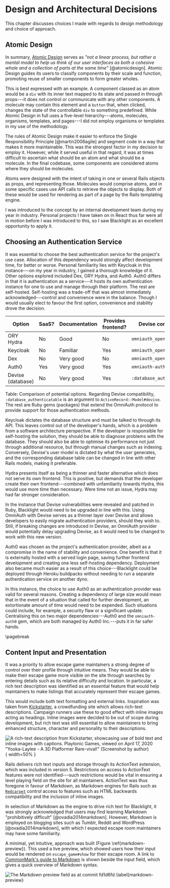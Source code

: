 # Design and Architectural Decisions

<!--
This should explain the design technique chosen (and justify why it is
appropriate) from the various ones available; it should select a suitable subset
of the things described in the analysis chapter and develop a design. Where
trade-offs exist between different designs, the chosen approach should be
justified. Suitable diagram-techniques (e.g. UML, other drawings) should be used
where appropriate. If a method is applied selectively, explain which parts were
used and why. Experimental projects should pay careful attention to control
conditions, samples selected, etc. to ensure a valid result.
-->

This chapter discusses choices I made with regards to design methodology and
choice of approach. 

## Atomic Design

In summary, [Atomic Design](https://atomicdesign.bradfrost.com/chapter-2/)
serves as *"not a linear process, but rather a mental model to help us think of
our user interfaces as both a cohesive whole and a collection of parts *at the
same time*"* [@atomicdesign]. Atomic Design guides its users to classify
components by their scale and function, promoting reuse of smaller components to
form greater wholes.

This is best expressed with an example. A component classed as an atom would be
a `div` with its inner text mapped to its state and passed in through props---it
does not control or communicate with any other components. A molecule may
contain this element and a `button` that, when clicked, changes the state of the
controllable `div` to something predefined. While Atomic Design in full uses a
five-level hierarchy---atoms, molecules, organisms, templates, and pages---I
did not employ organisms or templates in my use of the methodology.

The rules of Atomic Design make it easier to enforce the Single Responsibility
Principle [@martin2006agile] and segment code in a way that makes it more
maintainable. This was the strongest factor in my decision to employ it.
However, while it served useful in that regard, it was at times difficult to
ascertain what should be an atom and what should be a molecule. In the final
codebase, some components are considered atoms where they should be molecules.

Atoms were designed with the intent of taking in one or several Rails objects as
props, and representing those. Molecules would comprise atoms, and in some
specific cases use API calls to retrieve the objects to display. Both of these
would be used for rendering as part of a page by the Rails templating engine.

I was introduced to the concept by an internal development team during my year
in industry. Personal projects I have taken on in React thus far were all in
motion before I was introduced to this, so I saw Blacklight as an excellent
opportunity to apply it.

## Choosing an Authentication Service

It was essential to choose the best authentication service for the project's use
case. Allocation of this dependency would strongly affect development time, for
better or worse. Personal familiarity lies with Keycloak in this instance---on
my year in industry, I gained a thorough knowledge of it. Other options explored
included Dex, ORY Hydra, and Auth0. Auth0 differs in that it is authentication
as a service---it hosts its own authentication instance for one to use and
manage through their platform. The rest are self-hosted. Self-hosting was a
trade-off that was almost immediately acknowledged---control and convenience
were in the balance. Though I would usually elect to favour the first option,
convenience and stability drove the decision.

| Option            | SaaS?      | Documentation | Provides frontend?   | Devise compatibility        |
|-------------------|------------|---------------|------------|-----------------------------|
| ORY Hydra         | No         | Good          | No         | `omniauth_openid_connect`   |
| Keycloak          | No         | Familiar      | Yes        | `omniauth_openid_connect`   |
| Dex               | No         | Very good     | No         | `omniauth_openid_connect`   |
| Auth0             | Yes        | Very good     | Yes        | `omniauth-auth0`            |
| Devise (database) | No         | Very good     | Yes        | `:database_authenticatable` |

Table: Comparison of potential options. Regarding Devise compatibility,
`:database_authenticatable` is an argument to `ActiveRecord::Model#devise`. The
rest are Ruby gems (packages) that extend the OmniAuth protocol to provide
support for those authentication methods.

Keycloak dictates the database structure and must be talked to through its API.
This leaves control out of the developer's hands, which is a problem from a
software architecture perspective. If the developer is responsible for
self-hosting the solution, they should be able to diagnose problems with the
database. They should also be able to optimise its performance not just through
additional resource, but through manual changes such as indexing. Conversely,
Devise's user model is dictated by what the user generates, and the
corresponding database table can be changed in line with other Rails models,
making it preferable.

Hydra presents itself as being a thinner and faster alternative which does not
serve its own frontend. This is positive, but demands that the developer create
their own frontend---combined with unfamiliarity towards Hydra, this would use
more time than necessary. Were time not an issue, Hydra may had far stronger
consideration. 

In the instance that Devise vulnerabilities were revealed and patched in Ruby,
Blacklight would need to be upgraded in line with this. Using OmniAuth with
Devise serves as a thinner layer over Devise and allows developers to easily
migrate authentication providers, should they wish to. Still, if breaking
changes are introduced in Devise, an OmniAuth provider would potentially delay
upgrading Devise, as it would need to be changed to work with this new version.

Auth0 was chosen as the project's authentication provider, albeit as a
compromise in the name of stability and convenience. One benefit is that it is
externally hosted with a served login page, saving further frontend development
and creating one less self-hosting dependency. Deployment also became much
easier as a result of this choice---Blacklight could be deployed through Heroku
buildpacks without needing to run a separate authentication service on another
dyno.

In this instance, the choice to use Auth0 as an authentication provider was
valid for several reasons. Creating a dependency of large size would mean that
in the event of a situation that called for further development, an extortionate
amount of time would need to be expended. Such situations could include, for
example, a security flaw or a significant update. Centralising this on two major
dependencies---Auth0 and the `omniauth-auth0` gem, which are both managed by
Auth0 Inc.---puts it in far safer hands.

\pagebreak

## Content Input and Presentation

It was a priority to allow escape game maintainers a strong degree of control
over their profile through intuitive means. They would be able to make their
escape game more visible on the site through searches by entering details such
as its relative difficulty and location. In particular, a rich text description
was identified as an essential feature that would help maintainers to make
listings that accurately represent their escape games.

This would include both text formatting and external links. Inspiration was
taken from [Kickstarter](https://kickstarter.com), a crowdfunding site which
allows rich-text descriptions. Campaign runners use these to good effect with
inline images acting as headings. Inline images were decided to be out of scope
during development, but rich text was still essential to allow maintainers to
bring enhanced structure, character and personality to their descriptions.

![A rich-text description from Kickstarter, showcasing use of bold text and
inline images with captions. Playtonic Games, viewed on April 17, 2020
"Yooka-Laylee - A 3D Platformer Rare-vival!" (Screenshot by
author)](kickstarter.png){ width=50% }

Rails delivers rich text inputs and storage through its ActionText extension,
which was included in version 5. Restrictions on access to ActionText features
were not identified---such restrictions would be vital in ensuring a level
playing field on the site for all maintainers. ActionText was thus foregone in
favour of Markdown, as Markdown engines for Rails such as
[`Redcarpet`](https://github.com/vmg/redcarpet) control access to features such
as HTML backwards compatibility and the inclusion of inline images.

In selection of Markdown as the engine to drive rich text for Blacklight, it was
strongly acknowledged that users may find learning Markdown "prohibitively
difficult" [@ovadia2014markdown]. However, Markdown is employed on blogging
sites such as Tumblr, Reddit and WordPress [@ovadia2014markdown], with which I
expected escape room maintainers may have some familiarity.

A minimal, yet intuitive, approach was built (Figure \ref{markdown-preview}).
This used a live preview, which showed users how their input would be rendered
on `escape_game#show` for their escape room. A link to [CommonMark's guide to
Markdown](https://commonmark.org/help/) is shown beside the input field, which
gives a quick overview of Markdown syntax.

![The Markdown preview field as at commit
`fd1d6fd`.\label{markdown-preview}](markdown-preview.png)